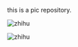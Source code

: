 this is a pic repository. 

![zhihu](https://pic4.zhimg.com/50/da8e974dc_xs.jpg) 

![zhihu](https://user-images.githubusercontent.com/44312582/53298002-ca634f80-3861-11e9-8a27-d884b33e961d.jpg)
